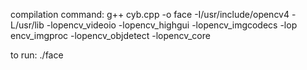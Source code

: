 compilation command: g++ cyb.cpp -o face -I/usr/include/opencv4 -L/usr/lib -lopencv_videoio -lopencv_highgui -lopencv_imgcodecs -lop
encv_imgproc -lopencv_objdetect -lopencv_core

to run: ./face
